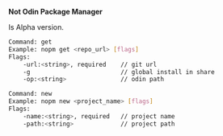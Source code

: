**Not Odin Package Manager**

Is Alpha version.

```bash
Command: get
Example: nopm get <repo_url> [flags]
Flags:
	-url:<string>, required    // git url
	-g                         // global install in share
	-op:<string>               // odin path

Command: new
Example: nopm new <project_name> [flags]
Flags:
	-name:<string>, required   // project name
	-path:<string>             // project path
```
